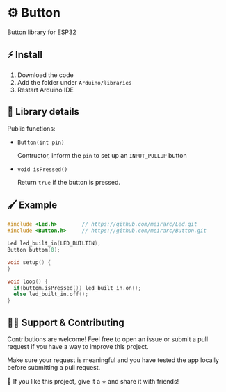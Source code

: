 # ⚙ Button
Button library for ESP32

## ⚡ Install

1. Download the code
2. Add the folder under `Arduino/libraries`
3. Restart Arduino IDE

## 🔧 Library details

Public functions:

- `Button(int pin)`

    Contructor, inform the `pin` to set up an `INPUT_PULLUP` button

- `void isPressed()`

    Return `true` if the button is pressed.


## 🖌 Example

```c++
#include <Led.h>        // https://github.com/meirarc/Led.git
#include <Button.h>     // https://github.com/meirarc/Button.git

Led led_built_in(LED_BUILTIN);
Button buttom(0);

void setup() {
}

void loop() {
  if(buttom.isPressed()) led_built_in.on();
  else led_built_in.off();
}
```


## 🙋‍♂️ Support & Contributing

Contributions are welcome! Feel free to open an issue or submit a pull request if you have a way to improve this project.

Make sure your request is meaningful and you have tested the app locally before submitting a pull request.

💙 If you like this project, give it a ⭐ and share it with friends!
